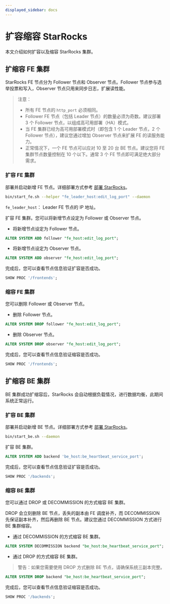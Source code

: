 ```yaml
---
displayed_sidebar: docs
---
```


# 扩容缩容 StarRocks

本文介绍如何扩容以及缩容 StarRocks 集群。

## 扩缩容 FE 集群

StarRocks FE 节点分为 Follower 节点和 Observer 节点。Follower 节点参与选举投票和写入，Observer 节点只用来同步日志，扩展读性能。

> 注意：
>
> * 所有 FE 节点的 `http_port` 必须相同。
> * Follower FE 节点（包括 Leader 节点）的数量必须为奇数。建议部署 3 个 Follower 节点，以组成高可用部署（HA）模式。
> * 当 FE 集群已经为高可用部署模式时（即包含 1 个 Leader 节点，2 个 Follower 节点），建议您通过增加 Observer 节点来扩展 FE 的读服务能力。
> * 正常情况下，一个 FE 节点可以应对 10 至 20 台 BE 节点。建议您将 FE 集群节点数量控制在 10 个以下。通常 3 个 FE 节点即可满足绝大部分需求。

### 扩容 FE 集群

部署并启动新增 FE 节点。详细部署方式参考 [部署 StarRocks](../deployment/deploy_manually.md)。

```bash
bin/start_fe.sh --helper "fe_leader_host:edit_log_port" --daemon
```

`fe_leader_host`： Leader FE 节点的 IP 地址。

扩容 FE 集群。您可以将新增节点设定为 Follower 或 Observer 节点。

* 将新增节点设定为 Follower 节点。

```sql
ALTER SYSTEM ADD follower "fe_host:edit_log_port";
```

* 将新增节点设定为 Observer 节点。

```sql
ALTER SYSTEM ADD observer "fe_host:edit_log_port";
```

完成后，您可以查看节点信息验证扩容是否成功。

```sql
SHOW PROC '/frontends';
```

### 缩容 FE 集群

您可以删除 Follower 或 Observer 节点。

* 删除 Follower 节点。

```sql
ALTER SYSTEM DROP follower "fe_host:edit_log_port";
```

* 删除 Observer 节点。

```sql
ALTER SYSTEM DROP observer "fe_host:edit_log_port";
```

完成后，您可以查看节点信息验证缩容是否成功。

```sql
SHOW PROC '/frontends';
```

## 扩缩容 BE 集群

BE 集群成功扩缩容后，StarRocks 会自动根据负载情况，进行数据均衡，此期间系统正常运行。

### 扩容 BE 集群

部署并启动新增 BE 节点。详细部署方式参考 [部署 StarRocks](../deployment/deploy_manually.md)。

```bash
bin/start_be.sh --daemon
```

扩容 BE 集群。

```sql
ALTER SYSTEM ADD backend 'be_host:be_heartbeat_service_port';
```

完成后，您可以查看节点信息验证扩容是否成功。

```sql
SHOW PROC '/backends';
```

### 缩容 BE 集群

您可以通过 DROP 或 DECOMMISSION 的方式缩容 BE 集群。

DROP 会立刻删除 BE 节点，丢失的副本由 FE 调度补齐，而 DECOMMISSION 先保证副本补齐，然后再删除 BE 节点。建议您通过 DECOMMISSION 方式进行 BE 集群缩容。

* 通过 DECOMMISSION 的方式缩容 BE 集群。

```sql
ALTER SYSTEM DECOMMISSION backend "be_host:be_heartbeat_service_port";
```

* 通过 DROP 的方式缩容 BE 集群。

> 警告：如果您需要使用 DROP 方式删除 BE 节点，请确保系统三副本完整。

```sql
ALTER SYSTEM DROP backend "be_host:be_heartbeat_service_port";
```

完成后，您可以查看节点信息验证缩容是否成功。

```sql
SHOW PROC '/backends';
```
